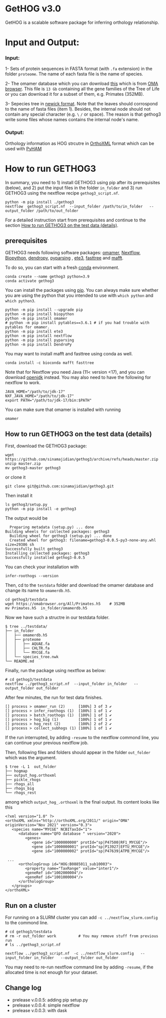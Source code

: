 GetHOG v3.0
======
GetHOG is a scalable software package for inferring orthology relationship.  

# Input and Output: 

### Input: 
1- Sets of protein sequences in FASTA format (with `.fa` extension) in the folder `proteome`.
The name of each fasta file is the name of species.

2- The omamer database which you can download [this](https://omabrowser.org/All/LUCA.h5) 
which is from [OMA browser](https://omabrowser.org/oma/current/). 
This file is `13 Gb` containing all the gene families of the Tree of Life or you can download it for a subset of them, e.g. Primates (352MB). 

3- Sepecies tree in [newick format](http://etetoolkit.org/docs/latest/tutorial/tutorial_trees.html#reading-newick-trees).
Note that the leaves should corrospond to the name of fasta files (item 1). 
Besides, the internal node should not contain any special character (e.g. `\`  `/` or space). 
The reason is that gethog3 write some files whose names contains the internal node's name. 

### Output:
Orthology information as HOG strcutre in [OrthoXML](https://orthoxml.org/) format
which can be used with [PyHAM](https://github.com/DessimozLab/pyham)


# How to run GETHOG3
In summary, you need to 1) install GETHOG3 using pip after its prerequisites (below), and  2) put the input files in the folder `in_folder` 
and 3) run GETHOG3 using the nextflow recipe `gethog3_script.nf`. 
```
python -m pip install ./gethog3 
nextflow  gethog3_script.nf  --input_folder /path/to/in_folder   --output_folder /path/to/out_folder
```
For a detailed instruction start from prerequisites and continue to the section [How to run GETHOG3 on the test data (details)](https://github.com/sinamajidian/gethog3#how-to-run-gethog3-on-the-test-data-details).


## prerequisites

GETHOG3 needs following software packages:  [omamer](https://github.com/DessimozLab/omamer),  [Nextflow](https://nextflow.io/),
[Biopython](https://github.com/biopython/biopython), [dendropy](https://dendropy.org/),
[pyparsing](https://github.com/pyparsing/pyparsing/) , [ete3](http://etetoolkit.org), [fasttree](http://www.microbesonline.org/fasttree/)
and [mafft](http://mafft.cbrc.jp/alignment/software/).

To do so, you can start with a fresh [conda](https://docs.conda.io/en/latest/miniconda.html) environment.
```
conda create --name gethog3 python=3.9
conda activate gethog3
```
You can install the packages using [pip](https://pypi.org/).
You can always make sure whether you are using the python that you intended to use with `which python`  and `which python3`.
``` 
python -m pip install --upgrade pip
python -m pip install biopython
python -m pip install omamer
# python -m pip install pytables==3.6.1 # if you had trouble with pytables for omamer.
python -m pip install ete3  
python -m pip install nextflow
python -m pip install pyparsing
python -m pip install DendroPy 
```
You may want to install mafft and fasttree using conda as well. 
```  
conda install -c bioconda mafft fasttree
```

Note that for Nextflow you need Java (11< version <17), and you can download [openjdk](https://jdk.java.net/java-se-ri/17) instead.
You may also need to have the following for nextflow to work.
```
JAVA_HOME="/path/to/jdk-17"
NXF_JAVA_HOME="/path/to/jdk-17"
export PATH="/path/to/jdk-17/bin:$PATH"
```

You can make sure that omamer is installed with running  
``` 
omamer
```


## How to run GETHOG3 on the test data (details)
First, download the GETHOG3 package:
```
wget https://github.com/sinamajidian/gethog3/archive/refs/heads/master.zip
unzip master.zip
mv gethog3-master gethog3
```
or clone it 
```
git clone git@github.com:sinamajidian/gethog3.git
```
Then install it
```
ls gethog3/setup.py
python -m pip install -e gethog3 
```

The output would be 
```
  Preparing metadata (setup.py) ... done
Building wheels for collected packages: gethog3
  Building wheel for gethog3 (setup.py) ... done
  Created wheel for gethog3: filename=gethog3-0.0.5-py3-none-any.whl size=29386 sh
Successfully built gethog3
Installing collected packages: gethog3
Successfully installed gethog3-0.0.5
```

You can check your installation with 
``` 
infer-roothogs --version
```



Then, cd to the `testdata` folder and download the omamer database and change its name to `omamerdb.h5`.
```
cd gethog3/testdata
wget https://omabrowser.org/All/Primates.h5    # 352MB
mv Primates.h5  in_folder/omamerdb.h5 
```

Now we have such a structre in our  testdata folder.
``` 
$ tree ../testdata/
├── in_folder
│   ├── omamerdb.h5
│   ├── proteome
│   │   ├── AQUAE.fa
│   │   ├── CHLTR.fa
│   │   └── MYCGE.fa
│   └── species_tree.nwk
└── README.md
```


Finally, run the package using nextflow as below:
```
# cd gethog3/testdata
nextflow ../gethog3_script.nf  --input_folder in_folder   --output_folder out_folder
```

After few minutes, the run for test data finishes. 
```
[] process > omamer_run (2)      [100%] 3 of 3 ✔
[] process > infer_roothogs (1)  [100%] 1 of 1 ✔
[] process > batch_roothogs (1)  [100%] 1 of 1 ✔
[] process > hog_big (1)         [100%] 1 of 1 ✔
[] process > hog_rest (2)        [100%] 2 of 2 ✔
[] process > collect_subhogs (1) [100%] 1 of 1 ✔
```
If the run interrupted, by adding `-resume` to the nextflow commond line, you can continue your previous nextflow job. 

Then, following files and folders should appear in the folder `out_folder` which was the argument.
```
$ tree -L 1  out_folder
├── hogmap
├── output_hog.orthoxml
├── pickle_rhogs
├── rhogs_all
├── rhogs_big
└── rhogs_rest
```
among which `output_hog_.orthoxml` is the final output. Its content looks like this

```
<?xml version="1.0" ?>
<orthoXML xmlns="http://orthoXML.org/2011/" origin="OMA" originVersion="Nov 2021" version="0.3">
   <species name="MYCGE" NCBITaxId="1">
      <database name="QFO database " version="2020">
         <genes>
            <gene id="1000000000" protId="sp|P47500|RF1_MYCGE"/>
            <gene id="1000000001" protId="sp|P13927|EFTU_MYCGE"/>
            <gene id="1000000002" protId="sp|P47639|ATPB_MYCGE"/>
            
 ...
      <orthologGroup id="HOG:B0885011_sub10003">
         <property name="TaxRange" value="inter1"/>
         <geneRef id="1002000004"/>
         <geneRef id="1001000004"/>
      </orthologGroup>
   </groups>
</orthoXML>
```


## Run on a cluster 
For running on a SLURM cluster you can add `-c ../nextflow_slurm.config`  to the commond line.

```
# cd gethog3/testdata
# rm -r out_folder work          # You may remove stuff from previous run
# ls ../gethog3_script.nf 

nextflow ../gethog3_script.nf  -c ../nextflow_slurm.config   --input_folder in_folder   --output_folder out_folder
```


You may need to re-run nextflow command line by adding `-resume`, if the allocated time is not enough for your dataset.


## Change log

- prelease v.0.0.5: adding pip setup.py 
- prelease v.0.0.4: simple nextflow
- prelease v.0.0.3: with dask
